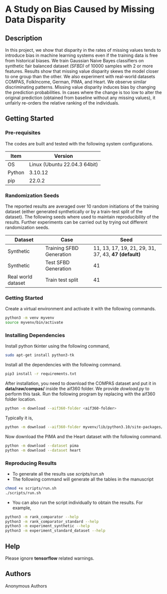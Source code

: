 # A Study on Bias Caused by Missing Data Disparity

## Description

In this project, we show that disparity in the rates of missing values tends
to introduce bias in machine learning systems even if the training data is free
from historical biases. We train Gaussian Naive Bayes classifiers on
synthetic fair balanced dataset *(SFBD)* of 10000
samples with 2 or more features. Results show that missing value disparity
skews the model closer to one group than the other. We also experiment
with real-world datasets COMPAS, FolkIncome, German, PIMA, and Heart. We observe 
similar discriminating patterns. Missing value disparity induces bias 
by changing the prediction probabilities. In cases where the change is too 
low to alter the original prediction (obtained from baseline without any 
missing values), it unfairly re-orders the relative ranking of the individuals.

## Getting Started

### Pre-requisites

The codes are built and tested with the following
system configurations.

|  Item   | Version                      |
| ------- |------------------------------|
| OS      | Linux (Ubuntu 22.04.3 64bit) |
| Python  | 3.10.12                      |
| pip     | 22.0.2                       |

### Randomization Seeds
The reported results are averaged over 10 random initiations of the training 
dataset (either generated synthetically or by a train-test split of the 
dataset). The following seeds where used to maintain reproducibility of the 
results. Further experiments can be carried out by trying out different 
randomization seeds.

| Dataset |  Case                         |  Seed    |
| ------- | ------- | ------------------------------|
|Synthetic | Training SFBD Generation      |   11, 13, 17, 19, 21, 29, 31, 37, 43, **47 (default)**   |
|Synthetic| Test SFBD Generation          |   41  |
|Real world dataset | Train test split       |   41  |

### Getting Started

Create a virtual environment and activate it with the following
commands.

```bash
python3 -m venv myvenv
source myvenv/bin/activate
```

### Installing Dependencies

Install python tkinter using the following command,
```bash
sudo apt-get install python3-tk
```

Install all the dependencies with the following command.

```bash
pip3 install -r requirements.txt
```

After installation, you need to download the COMPAS dataset
and put it in **data/raw/compas/** inside the aif360 folder. We provide
*dowload.py* to perform this task. Run the following program
by replacing *<aif360-folder>* with the aif360 folder location.

```bash
python -m download --aif360-folder <aif360-folder>
```
Typically it is,
```bash
python -m download --aif360-folder myvenv/lib/python3.10/site-packages/aif360/
```
Now download the PIMA and the Heart dataset with the following command.
```bash
python -m download --dataset pima
python -m download --dataset heart
```

### Reproducing Results

* To generate all the results use *scripts/run.sh*
* The following command will generate all the tables in the manuscript
```bash
chmod +x scripts/run.sh
./scripts/run.sh
```

* You can also run the script individually to obtain the results.
For example,
```bash
python3 -m rank_comparator --help
python3 -m rank_comparator_standard --help
python3 -m experiment_synthetic --help
python3 -m experiment_standard_dataset --help
```
## Help

Please ignore **tensorflow** related warnings.

## Authors

Anonymous Authors
